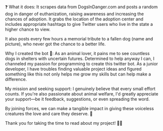 ❓ What it does: It scrapes data from DogsInDanger.com and posts a random dog in danger of euthanization, raising awareness and increasing the chances of adoption. It grabs the location of the adoption center and includes appropriate hashtags to give Twitter users who live in the state a higher chance to view.

It also posts every few hours a memorial tribute to a fallen dog (name and picture), who never got the chance to a better life.

Why I created the bot 🤖: As an animal lover, it pains me to see countless dogs in shelters with uncertain futures. Determined to help anyway I can, I channeled my passion for programming to create this twitter bot. As a junior developer, I have troubles finding valuable project ideas and figured something like this not only helps me grow my skills but can help make a difference.

My mission and seeking support: I genuinely believe that every small effort counts. If you're also passionate about animal welfare, I'd greatly appreciate your support—be it feedback, suggestions, or even spreading the word.

By joining forces, we can make a tangible impact in giving these voiceless creatures the love and care they deserve. 💙

Thank you for taking the time to read about my project! 🐶💟
